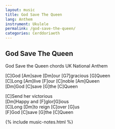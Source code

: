 ```yaml
---
layout: music
title: God Save The Queen
lang: Anthem
instrument: Ukulele
permalink: /god-save-the-queen/
categories: Cerddoriaeth
---
```


## God Save The Queen 

God Save the Queen chords
UK National Anthem

[C]God [Am]save [Dm]our [G7]gracious [G]Queen  
[C]Long [Am]live [F]our [C]noble [Am]Queen  
[Dm]God [C]save [G]the [C]Queen  
  
[C]Send her victorious  
[Dm]Happy and [F]glor[G]ious  
[C]Long [Dm]to reign [C]over [G]us  
[F]God [C]save [G]the [C]Queen  


{% include music-notes.html %}

